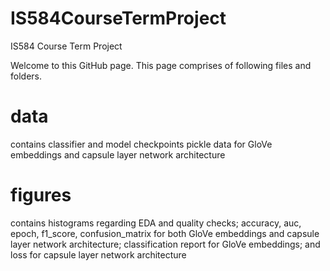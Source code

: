 # IS584CourseTermProject
IS584 Course Term Project

Welcome to this GitHub page. This page comprises of following files and folders.

# data 
contains classifier and model checkpoints pickle data for GloVe embeddings and capsule layer network architecture
# figures
contains histograms regarding EDA and quality checks; accuracy, auc, epoch, f1_score, confusion_matrix for both GloVe embeddings and capsule layer network architecture; classification report for GloVe embeddings; and loss for capsule layer network architecture

